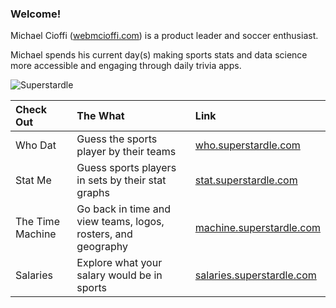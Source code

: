 ### Welcome! 

Michael Cioffi ([webmcioffi.com](https://www.webmcioffi.com)) is a product leader and soccer enthusiast.

Michael spends his current day(s) making sports stats and data science more accessible and engaging through daily trivia apps.

![Superstardle](https://cdn.superstardle.com/superstardle-share-md.png)

| Check Out        | The What           | Link  |
| :--- |:---| :---|
| Who Dat    | Guess the sports player by their teams  | [who.superstardle.com](https://who.superstardle.com) |
| Stat Me      | Guess sports players in sets by their stat graphs      |   [stat.superstardle.com](https://stat.superstardle.com) |
| The Time Machine | Go back in time and view teams, logos, rosters, and geography      |    [machine.superstardle.com](https://machine.superstardle.com) |
| Salaries | Explore what your salary would be in sports      |    [salaries.superstardle.com](https://salaries.superstardle.com) |
